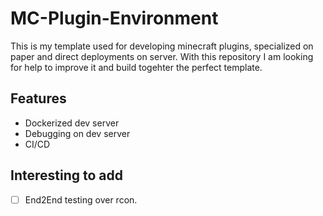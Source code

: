 # MC-Plugin-Environment
This is my template used for developing minecraft plugins, specialized on paper and direct deployments on server.
With this repository I am looking for help to improve it and build togehter the perfect template.

## Features
- Dockerized dev server
- Debugging on dev server
- CI/CD

## Interesting to add 
- [ ] End2End testing over rcon.

